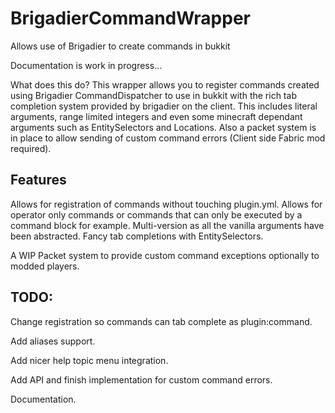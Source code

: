 # BrigadierCommandWrapper
Allows use of Brigadier to create commands in bukkit

Documentation is work in progress...

What does this do? This wrapper allows you to register commands created using Brigadier CommandDispatcher to use in bukkit with the rich tab completion system provided by brigadier on the client. This includes literal arguments, range limited integers and even some minecraft dependant arguments such as EntitySelectors and Locations. Also a packet system is in place to allow sending of custom command errors (Client side Fabric mod required).

## Features

Allows for registration of commands without touching plugin.yml.
Allows for operator only commands or commands that can only be executed by a command block for example.
Multi-version as all the vanilla arguments have been abstracted.
Fancy tab completions with EntitySelectors.

A WIP Packet system to provide custom command exceptions optionally to modded players.


## TODO:

Change registration so commands can tab complete as plugin:command.

Add aliases support.

Add nicer help topic menu integration.

Add API and finish implementation for custom command errors.

Documentation.